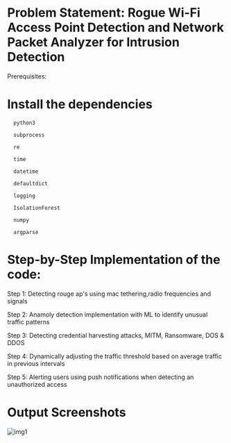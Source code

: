 # Problem Statement: Rogue Wi-Fi Access Point Detection and Network Packet Analyzer for Intrusion Detection

Prerequisites:
# Install the dependencies

      python3
   
      subprocess
   
      re
   
      time
   
      datetime
   
      defaultdict
   
      logging
   
      IsolationForest
   
      numpy
   
      argparse

# Step-by-Step Implementation of the code:

Step 1: Detecting rouge ap's using mac tethering,radio frequencies and signals

Step 2: Anamoly detection implementation with ML to identify unusual traffic patterns

Step 3: Detecting credential harvesting attacks, MITM, Ransomware, DOS & DDOS

Step 4: Dynamically adjusting the traffic threshold based on average traffic in previous intervals

Step 5: Alerting users using push notifications when detecting an unauthorized access

# Output Screenshots

![img1](https://github.com/user-attachments/assets/406286ba-0928-4aa5-bdbb-22b8822e4054)



